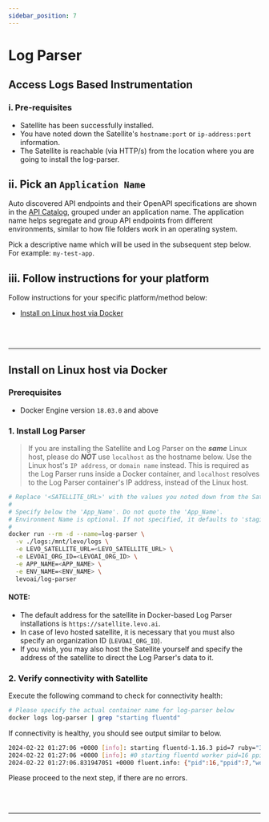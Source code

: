 ```yaml
---
sidebar_position: 7
---
```


# Log Parser

## Access Logs Based Instrumentation

### i. Pre-requisites
- Satellite has been successfully installed.
- You have noted down the Satellite's `hostname:port` or `ip-address:port` information.
- The Satellite is reachable (via HTTP/s) from the location where you are going to install the log-parser.

## ii. Pick an `Application Name`
Auto discovered API endpoints and their OpenAPI specifications are shown in the [API Catalog](/security-contract-testing/concepts/api-catalog/api-catalog.md), grouped under an application name. The application name helps segregate and group API endpoints from different environments, similar to how file folders work in an operating system.

Pick a descriptive name which will be used in the subsequent step below. For example: `my-test-app`.

## iii. Follow instructions for your platform
Follow instructions for your specific platform/method below:
- [Install on Linux host via Docker](#install-on-linux-host-via-docker)

<br></br>

-----------------------------------------------------------------------

## Install on Linux host via Docker

### Prerequisites
- Docker Engine version `18.03.0` and above

### 1. Install Log Parser

> If you are installing the Satellite and Log Parser on the ***same*** Linux host, please do ***NOT*** use `localhost` as the hostname below. Use the Linux host's `IP address`, or `domain name` instead. This is required as the Log Parser runs inside a Docker container, and `localhost` resolves to the Log Parser container's IP address, instead of the Linux host.

```bash
# Replace '<SATELLITE_URL>' with the values you noted down from the Satellite install
#
# Specify below the 'App_Name'. Do not quote the 'App_Name'.
# Environment Name is optional. If not specified, it defaults to 'staging'
# 
docker run --rm -d --name=log-parser \
  -v ./logs:/mnt/levo/logs \
  -e LEVO_SATELLITE_URL=<LEVO_SATELLITE_URL> \
  -e LEVOAI_ORG_ID=<LEVOAI_ORG_ID> \
  -e APP_NAME=<APP_NAME> \
  -e ENV_NAME=<ENV_NAME> \
  levoai/log-parser 
```

#### NOTE:
- The default address for the satellite in Docker-based Log Parser installations is `https://satellite.levo.ai`.
- In case of levo hosted satellite, it is necessary that you must also specify an organization ID (`LEVOAI_ORG_ID`).
- If you wish, you may also host the Satellite yourself and specify the address of the satellite to direct the Log Parser's data to it.

### 2. Verify connectivity with Satellite
Execute the following command to check for connectivity health:

```bash
# Please specify the actual container name for log-parser below
docker logs log-parser | grep "starting fluentd"
```
If connectivity is healthy, you should see output similar to below.

```bash
2024-02-22 01:27:06 +0000 [info]: starting fluentd-1.16.3 pid=7 ruby="3.2.2"
2024-02-22 01:27:06 +0000 [info]: #0 starting fluentd worker pid=16 ppid=7 worker=0
2024-02-22 01:27:06.831947051 +0000 fluent.info: {"pid":16,"ppid":7,"worker":0,"message":"starting fluentd worker pid=16 ppid=7 worker=0"}
```

Please proceed to the next step, if there are no errors.

<br></br>

-----------------------------------------------------------------------
